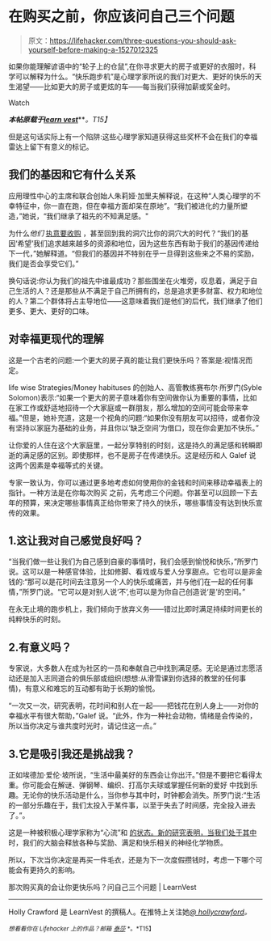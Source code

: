# 在购买之前，你应该问自己三个问题

> 原文：<https://lifehacker.com/three-questions-you-should-ask-yourself-before-making-a-1527012325>

如果你能理解谚语中的“轮子上的仓鼠”,在你寻求更大的房子或更好的衣服时，科学可以解释为什么。“快乐跑步机”是心理学家所说的我们对更大、更好的快乐的天生渴望——比如更大的房子或更炫的车——每当我们获得加薪或奖金时。

Watch

***本帖原载于***[***learn vest***](http://www.learnvest.com/2014/02/will-that-purchase-really-make-you-happier-3-questions-to-ask-yourself/)***。*T15】**

但是这句话实际上有一个陷阱:这些心理学家知道获得这些奖杯不会在我们的幸福雷达上留下有意义的标记。

## 我们的基因和它有什么关系

应用理性中心的主席和联合创始人朱莉娅·加里夫解释说，在这种“人类心理学的不幸特征中，你一直在跑，但在幸福方面却呆在原地”。“我们被进化的力量所塑造，”她说，“我们继承了祖先的不知满足感。"

为什么*他们* [执意要收购](https://lifehacker.com/stop-trying-to-keep-up-with-the-joneses-1517336447) ，甚至回到我的洞穴比你的洞穴大的时代？“我们的基因‘希望’我们追求越来越多的资源和地位，因为这些东西有助于我们的基因传递给下一代，”她解释道。“但我们的基因并不特别在乎一旦得到这些来之不易的奖励，我们是否会享受它们。”

换句话说:你认为我们的祖先中谁最成功？那些围坐在火堆旁，叹息着，满足于自己生活的人？还是那些从不满足于自己所拥有的，总是追求更多财富、权力和地位的人？第二个群体将占主导地位——这意味着我们是他们的后代，我们继承了他们更多、更大、更好的口味。

## 对幸福更现代的理解

这是一个古老的问题:一个更大的房子真的能让我们更快乐吗？答案是:视情况而定。

life wise Strategies/Money habituses 的创始人、高管教练赛布尔·所罗门(Syble Solomon)表示:“如果一个更大的房子意味着你有空间做你认为重要的事情，比如在家工作或舒适地招待一个大家庭或一群朋友，那么增加的空间可能会带来幸福。”但是，她补充道，这是一个视角的问题:“如果你没有朋友可以招待，或者你没有坚持以家庭为基础的业务，并且你以‘缺乏空间’为借口，现在你会更加不快乐。”

让你爱的人住在这个大家庭里，一起分享特别的时刻，这是持久的满足感和转瞬即逝的满足感的区别。即使那样，也不是房子在传递快乐。这是经历和人 Galef 说这两个因素是幸福等式的关键。

专家一致认为，你可以通过更多地考虑如何使用你的金钱和时间来移动幸福表上的指针。一种方法是在你每次购买 之前，先考虑三个问题。你甚至可以回顾一下去年的预算，来决定哪些事情真正给你带来了持久的快乐，哪些事情没有达到快乐宣传的效果。

## 1.这让我对自己感觉良好吗？

“当我们做一些让我们为自己感到自豪的事情时，我们会感到愉悦和快乐，”所罗门说。这可以是一种感官体验，比如修脚、看戏或与爱人分享甜点。它也可以是非金钱的:“那可以是花时间去注意另一个人的快乐或痛苦，并与他们在一起的任何事情，”所罗门说。“它可以是对别人说‘不’,也可以是为你自己创造说‘是’的空间。”

在永无止境的跑步机上，我们倾向于放弃义务——错过比即时满足持续时间更长的纯粹快乐的时刻。

## 2.有意义吗？

专家说，大多数人在成为社区的一员和奉献自己中找到满足感。无论是通过志愿活动还是加入志同道合的俱乐部或组织(想想:从滑雪课到你选择的教堂的任何事情)，有意义和难忘的互动都有助于长期的愉悦。

“一次又一次，研究表明，花时间和别人在一起——把钱花在别人身上——对你的幸福水平有很大帮助，”Galef 说。“此外，作为一种社会动物，情绪是会传染的，所以当你决定与谁共度时光时，请记住这一点。”

## 3.它是吸引我还是挑战我？

正如埃德加·爱伦·坡所说，“生活中最美好的东西会让你出汗。”但是不要把它看得太重。你可能会在解谜、弹钢琴、编织、打高尔夫球或掌握任何新的爱好 中找到乐趣。无论你的快乐活动是什么，当你参与其中时，时钟都会消失。所罗门说:“生活的一部分乐趣在于，我们太投入于某件事，以至于失去了时间感，完全投入进去了。”。

这是一种被积极心理学家称为“心流”和 [的状态。新的研究表明，当我们处于其中](http://upwave.com/happiness/3-ways-to-get-a-state-of-flow) 时，我们的大脑会释放各种与奖励、满足和快乐相关的神经化学物质。

所以，下次当你决定是再买一件毛衣，还是为下一次度假攒钱时，考虑一下哪个可能会有更持久的影响。

那次购买真的会让你更快乐吗？问自己三个问题 | LearnVest

* * *

Holly Crawford 是 LearnVest 的撰稿人。在推特上关注她[*@ hollycrawford*](https://twitter.com/hollycrawford)*。*

<small>*想看看你在 Lifehacker 上的作品？邮箱*</small> [<small>*泰莎*</small>](https://mail.google.com/mail/?view=cm&fs=1&tf=1&to=tessa@lifehacker.com) <small>*。*T15】</small>